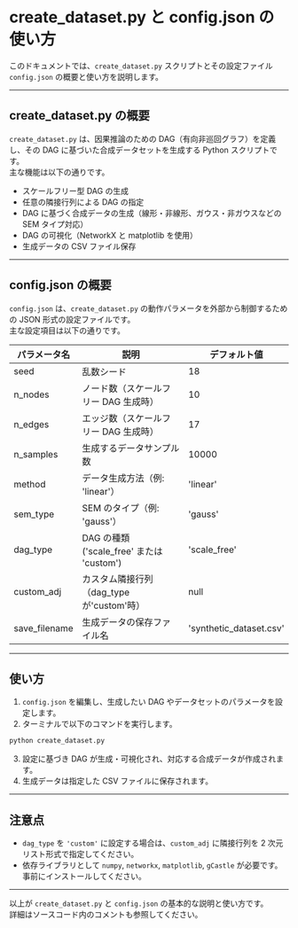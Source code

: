 # create_dataset.py と config.json の使い方

このドキュメントでは、`create_dataset.py` スクリプトとその設定ファイル `config.json` の概要と使い方を説明します。

---

## create_dataset.py の概要

`create_dataset.py` は、因果推論のための DAG（有向非巡回グラフ）を定義し、その DAG に基づいた合成データセットを生成する Python スクリプトです。  
主な機能は以下の通りです。

- スケールフリー型 DAG の生成
- 任意の隣接行列による DAG の指定
- DAG に基づく合成データの生成（線形・非線形、ガウス・非ガウスなどの SEM タイプ対応）
- DAG の可視化（NetworkX と matplotlib を使用）
- 生成データの CSV ファイル保存

---

## config.json の概要

`config.json` は、`create_dataset.py` の動作パラメータを外部から制御するための JSON 形式の設定ファイルです。  
主な設定項目は以下の通りです。

| パラメータ名  | 説明                                      | デフォルト値            |
| ------------- | ----------------------------------------- | ----------------------- |
| seed          | 乱数シード                                | 18                      |
| n_nodes       | ノード数（スケールフリー DAG 生成時）     | 10                      |
| n_edges       | エッジ数（スケールフリー DAG 生成時）     | 17                      |
| n_samples     | 生成するデータサンプル数                  | 10000                   |
| method        | データ生成方法（例: 'linear'）            | 'linear'                |
| sem_type      | SEM のタイプ（例: 'gauss'）               | 'gauss'                 |
| dag_type      | DAG の種類 ('scale_free' または 'custom') | 'scale_free'            |
| custom_adj    | カスタム隣接行列（dag_type が'custom'時） | null                    |
| save_filename | 生成データの保存ファイル名                | 'synthetic_dataset.csv' |

---

## 使い方

1. `config.json` を編集し、生成したい DAG やデータセットのパラメータを設定します。
2. ターミナルで以下のコマンドを実行します。

```bash
python create_dataset.py
```

3. 設定に基づき DAG が生成・可視化され、対応する合成データが作成されます。
4. 生成データは指定した CSV ファイルに保存されます。

---

## 注意点

- `dag_type` を `'custom'` に設定する場合は、`custom_adj` に隣接行列を 2 次元リスト形式で指定してください。
- 依存ライブラリとして `numpy`, `networkx`, `matplotlib`, `gCastle` が必要です。事前にインストールしてください。

---

以上が `create_dataset.py` と `config.json` の基本的な説明と使い方です。  
詳細はソースコード内のコメントも参照してください。
